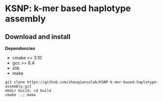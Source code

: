 # KSNP: k-mer based haplotype assembly

## Download and install

**Dependencies**
- cmake >= 3.10
- gcc >= 6.4
- zlib
- make

```
git clone https://github.com/zhouqiansolab/KSNP-k-mer-based-haplotype-assembly.git
mkdir build; cd build
cmake ..; make
```